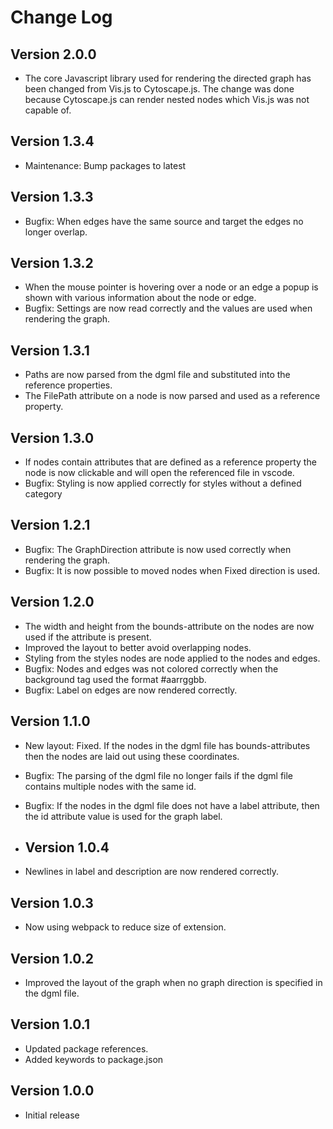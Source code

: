 # Change Log

## Version 2.0.0

- The core Javascript library used for rendering the directed graph has been changed from Vis.js to Cytoscape.js. The change was done because Cytoscape.js can render nested nodes which Vis.js was not capable of.

## Version 1.3.4

- Maintenance: Bump packages to latest

## Version 1.3.3

- Bugfix: When edges have the same source and target the edges no longer overlap.

## Version 1.3.2

- When the mouse pointer is hovering over a node or an edge a popup is shown with various information about the node or edge.
- Bugfix: Settings are now read correctly and the values are used when rendering the graph.

## Version 1.3.1

- Paths are now parsed from the dgml file and substituted into the reference properties.
- The FilePath attribute on a node is now parsed and used as a reference property.

## Version 1.3.0

- If nodes contain attributes that are defined as a reference property the node is now clickable and will open the referenced file in vscode.
- Bugfix: Styling is now applied correctly for styles without a defined category

## Version 1.2.1

- Bugfix: The GraphDirection attribute is now used correctly when rendering the graph.
- Bugfix: It is now possible to moved nodes when Fixed direction is used.

## Version 1.2.0

- The width and height from the bounds-attribute on the nodes are now used if the attribute is present.
- Improved the layout to better avoid overlapping nodes.
- Styling from the styles nodes are node applied to the nodes and edges.
- Bugfix: Nodes and edges was not colored correctly when the background tag used the format #aarrggbb.
- Bugfix: Label on edges are now rendered correctly.

## Version 1.1.0

- New layout: Fixed. If the nodes in the dgml file has bounds-attributes then the nodes are laid out using these coordinates.
- Bugfix: The parsing of the dgml file no longer fails if the dgml file contains multiple nodes with the same id.
- Bugfix: If the nodes in the dgml file does not have a label attribute, then the id attribute value is used for the graph label.

- ## Version 1.0.4

- Newlines in label and description are now rendered correctly.

## Version 1.0.3

- Now using webpack to reduce size of extension.

## Version 1.0.2

- Improved the layout of the graph when no graph direction is specified in the dgml file.

## Version 1.0.1

- Updated package references.
- Added keywords to package.json

## Version 1.0.0

- Initial release
